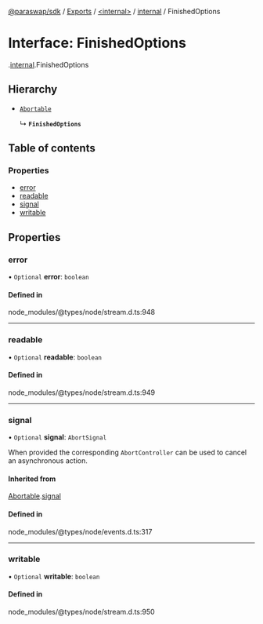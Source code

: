 [@paraswap/sdk](../README.md) / [Exports](../modules.md) / [<internal\>](../modules/internal_.md) / [internal](../modules/internal_.internal.md) / FinishedOptions

# Interface: FinishedOptions

[<internal>](../modules/internal_.md).[internal](../modules/internal_.internal.md).FinishedOptions

## Hierarchy

- [`Abortable`](internal_.EventEmitter.Abortable.md)

  ↳ **`FinishedOptions`**

## Table of contents

### Properties

- [error](internal_.internal.FinishedOptions.md#error)
- [readable](internal_.internal.FinishedOptions.md#readable)
- [signal](internal_.internal.FinishedOptions.md#signal)
- [writable](internal_.internal.FinishedOptions.md#writable)

## Properties

### error

• `Optional` **error**: `boolean`

#### Defined in

node_modules/@types/node/stream.d.ts:948

___

### readable

• `Optional` **readable**: `boolean`

#### Defined in

node_modules/@types/node/stream.d.ts:949

___

### signal

• `Optional` **signal**: `AbortSignal`

When provided the corresponding `AbortController` can be used to cancel an asynchronous action.

#### Inherited from

[Abortable](internal_.EventEmitter.Abortable.md).[signal](internal_.EventEmitter.Abortable.md#signal)

#### Defined in

node_modules/@types/node/events.d.ts:317

___

### writable

• `Optional` **writable**: `boolean`

#### Defined in

node_modules/@types/node/stream.d.ts:950
